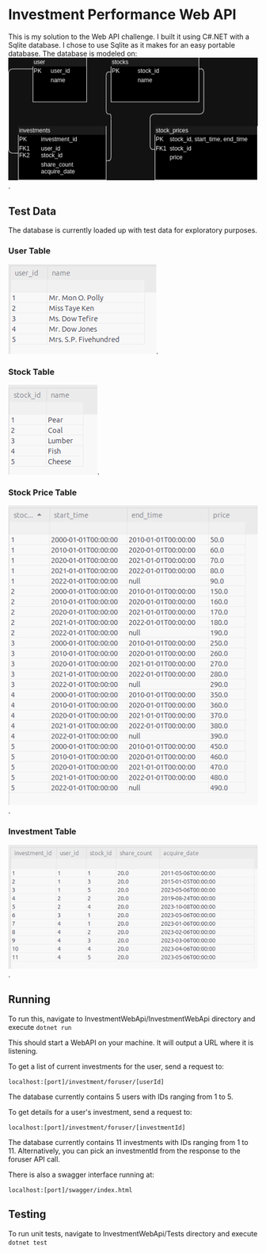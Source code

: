 # Investment Performance Web API
This is my solution to the Web API challenge. I built it using C#.NET with a Sqlite database.
I chose to use Sqlite as it makes for an easy portable database.  The database is modeled on:
![Diagram of Database](images/InvestmentDatabase.png).

## Test Data

The database is currently loaded up with test data for exploratory purposes.

### User Table
![User Table Test Data](images/user.png).

### Stock Table
![Stock Table Test Data](images/stock.png).

### Stock Price Table
![Stock Price Table Test Data](images/stock_price.png).

### Investment Table
![Investment Table Test Data](images/investment.png).

## Running
To run this, navigate to InvestmentWebApi/InvestmentWebApi directory and
execute 
```dotnet run```

This should start a WebAPI on your machine.  It will output a URL where it is listening.

To get a list of current investments for the user, send a request to:
```
localhost:[port]/investment/foruser/[userId]
```
The database currently contains 5 users with IDs ranging from 1 to 5.


To get details for a user's investment, send a request to:
```
localhost:[port]/investment/foruser/[investmentId]
```
The database currently contains 11 investments with IDs ranging from 1 to 11.  Alternatively, you can pick an investmentId from the response to the foruser API call.

There is also a swagger interface running at:
```
localhost:[port]/swagger/index.html
```

## Testing
To run unit tests, navigate to InvestmentWebApi/Tests directory and
execute 
```dotnet test```
